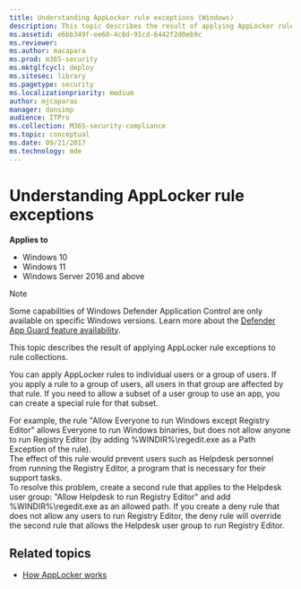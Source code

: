 ```yaml
---
title: Understanding AppLocker rule exceptions (Windows)
description: This topic describes the result of applying AppLocker rule exceptions to rule collections.
ms.assetid: e6bb349f-ee60-4c8d-91cd-6442f2d0eb9c
ms.reviewer: 
ms.author: macapara
ms.prod: m365-security
ms.mktglfcycl: deploy
ms.sitesec: library
ms.pagetype: security
ms.localizationpriority: medium
author: mjcaparas
manager: dansimp
audience: ITPro
ms.collection: M365-security-compliance
ms.topic: conceptual
ms.date: 09/21/2017
ms.technology: mde
---
```


# Understanding AppLocker rule exceptions

**Applies to**

- Windows 10
- Windows 11
- Windows Server 2016 and above

>[!NOTE]
>Some capabilities of Windows Defender Application Control are only available on specific Windows versions. Learn more about the [Defender App Guard feature availability](/windows/security/threat-protection/windows-defender-application-control/feature-availability).

This topic describes the result of applying AppLocker rule exceptions to rule collections.

You can apply AppLocker rules to individual users or a group of users. If you apply a rule to a group of users, all users in that group are affected by that rule. If you need to allow a subset of a user group to use an app, you can create a special rule for that subset.

For example, the rule "Allow Everyone to run Windows except Registry Editor" allows Everyone to run Windows binaries, but does not allow anyone to run Registry Editor (by adding %WINDIR%\regedit.exe as a Path Exception of the rule).  
The effect of this rule would prevent users such as Helpdesk personnel from running the Registry Editor, a program that is necessary for their support tasks.  
To resolve this problem, create a second rule that applies to the Helpdesk user group: "Allow Helpdesk to run Registry Editor" and add %WINDIR%\regedit.exe as an allowed path. If you create a deny rule that does not allow any users to run Registry Editor, the deny rule will override the second rule that allows the Helpdesk user group to run Registry Editor.

## Related topics

- [How AppLocker works](how-applocker-works-techref.md)
